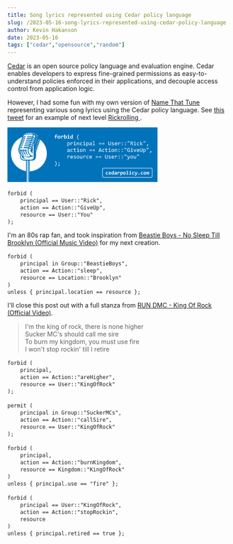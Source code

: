 ```yaml
---
title: Song lyrics represented using Cedar policy language
slug: /2023-05-16-song-lyrics-represented-using-cedar-policy-language
author: Kevin Hakanson
date: 2023-05-16
tags: ["cedar","opensource","random"]
---
```


[Cedar](https://github.com/cedar-policy) is an open source policy language and evaluation engine. Cedar enables developers to express fine-grained permissions as easy-to-understand policies enforced in their applications, and decouple access control from application logic. 

However, I had some fun with my own version of [Name That Tune](https://en.wikipedia.org/wiki/Name_That_Tune) representing various song lyrics using the Cedar policy language.  See [this tweet](https://twitter.com/Sarah_Cecc/status/1658498008382861312) for an example of next level [Rickrolling ](https://en.wikipedia.org/wiki/Rickrolling).

![Cedar policy](images/FwQq8IeaYAAhn2k.png)

```cedar
forbid (
    principal == User::"Rick",
    action == Action::"GiveUp",
    resource == User::"You"
);
```

I'm an 80s rap fan, and took inspiration from [Beastie Boys - No Sleep Till Brooklyn (Official Music Video)](https://www.youtube.com/watch?v=07Y0cy-nvAg) for my next creation.

```cedar
forbid (
    principal in Group::"BeastieBoys",
    action == Action::"sleep",
    resource == Location::"Brooklyn"
)
unless { principal.location == resource };
```

I'll close this post out with a full stanza from [RUN DMC - King Of Rock (Official Video)](https://www.youtube.com/watch?v=qXzWlPL_TKw).

> I'm the king of rock, there is none higher  
> Sucker MC's should call me sire  
> To burn my kingdom, you must use fire  
> I won't stop rockin' till I retire  

```cedar
forbid (
    principal,
    action == Action::"areHigher",
    resource == User::"KingOfRock"
);

permit (
    principal in Group::"SuckerMCs",
    action == Action::"callSire",
    resource == User::"KingOfRock"
);

forbid (
    principal,
    action == Action::"burnKingdom",
    resource == Kingdom::"KingOfRock"
)
unless { principal.use == "fire" };

forbid (
    principal == User::"KingOfRock",
    action == Action::"stopRockin",
    resource
)
unless { principal.retired == true };
```
